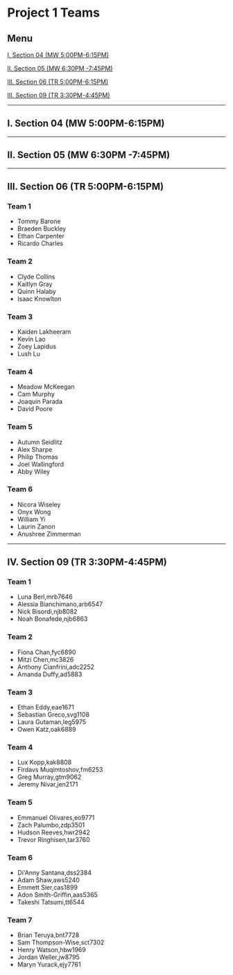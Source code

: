 # Project 1 Teams

## Menu

[I. Section 04 (MW 5:00PM-6:15PM)](#i-section-04-mw-500pm-615pm)

[II. Section 05 (MW 6:30PM -7:45PM)](#ii-section-05-mw-630pm--745pm)

[III. Section 06 (TR 5:00PM-6:15PM)](#iii-section-06-tr-500pm-615pm)

[III. Section 09 (TR 3:30PM-4:45PM)](#iv-section-09-tr-330pm-445pm)

---

## I. Section 04 (MW 5:00PM-6:15PM)

---

## II. Section 05 (MW 6:30PM -7:45PM)

---

## III. Section 06 (TR 5:00PM-6:15PM)

### Team 1
- Tommy Barone
- Braeden Buckley
- Ethan Carpenter
- Ricardo Charles

### Team 2
- Clyde Collins
- Kaitlyn Gray
- Quinn Halaby
- Isaac Knowlton

### Team 3
- Kaiden Lakheeram
- Kevin Lao	
- Zoey Lapidus
- Lush Lu

### Team 4
- Meadow McKeegan
- Cam Murphy
- Joaquin Parada
- David Poore

### Team 5
- Autumn Seidlitz
- Alex Sharpe
- Philip Thomas
- Joel Wallingford
- Abby Wiley

### Team 6
- Nicora Wiseley
- Onyx Wong
- William Yi
- Laurin Zanon
- Anushree Zimmerman

---

## IV. Section 09 (TR 3:30PM-4:45PM)

### Team 1
- Luna Berl,mrb7646
- Alessia Bianchimano,arb6547
- Nick Bisordi,njb8082
- Noah Bonafede,njb6863

### Team 2
- Fiona Chan,fyc6890
- Mitzi Chen,mc3826
- Anthony Cianfrini,adc2252
- Amanda Duffy,ad5883

### Team 3
- Ethan Eddy,eae1671
- Sebastian Greco,svg1108
- Laura Gutaman,leg5975
- Owen Katz,oak6889

### Team 4
- Lux Kopp,kak8808
- Firdavs Muqimtoshov,fm6253
- Greg Murray,gtm9062
- Jeremy Nivar,jen2171

### Team 5
- Emmanuel Olivares,eo9771
- Zach Palumbo,zdp3501
- Hudson Reeves,hwr2942
- Trevor Ringhisen,tar3760

### Team 6
- Di'Anny Santana,dss2384
- Adam Shaw,aws5240
- Emmett Sier,cas1899
- Adon Smith-Griffin,aas5365
- Takeshi Tatsumi,tt6544

### Team 7
- Brian Teruya,bnt7728
- Sam Thompson-Wise,sct7302
- Henry Watson,hbw1969
- Jordan Weller,jw8795
- Maryn Yurack,ejy7761
